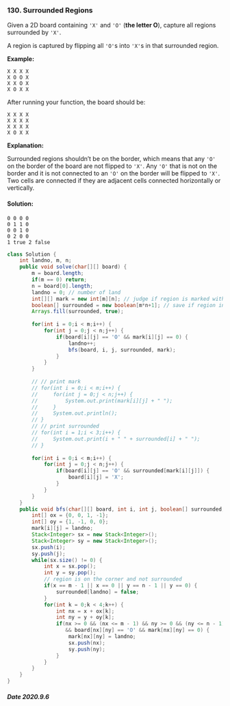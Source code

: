 ### 130. Surrounded Regions

Given a 2D board containing `'X'` and `'O'` (**the letter O**), capture all regions surrounded by `'X'`.

A region is captured by flipping all `'O'`s into `'X'`s in that surrounded region.

**Example:**

```
X X X X
X O O X
X X O X
X O X X
```

After running your function, the board should be:

```
X X X X
X X X X
X X X X
X O X X
```

**Explanation:**

Surrounded regions shouldn’t be on the border, which means that any `'O'` on the border of the board are not flipped to `'X'`. Any `'O'` that is not on the border and it is not connected to an `'O'` on the border will be flipped to `'X'`. Two cells are connected if they are adjacent cells connected horizontally or vertically.

#### Solution:

```
0 0 0 0 
0 1 1 0 
0 0 1 0 
0 2 0 0 
1 true 2 false
```

```java
class Solution {
    int landno, m, n;
    public void solve(char[][] board) {
        m = board.length;
        if(m == 0) return;
        n = board[0].length;
        landno = 0; // number of land
        int[][] mark = new int[m][n]; // judge if region is marked with landno
        boolean[] surrounded = new boolean[m*n+1]; // save if region index is surrouned 
        Arrays.fill(surrounded, true);
        
        for(int i = 0;i < m;i++) {
            for(int j = 0;j < n;j++) {
                if(board[i][j] == 'O' && mark[i][j] == 0) {
                    landno++;
                    bfs(board, i, j, surrounded, mark);
                }
            }
        }
        
        // // print mark
        // for(int i = 0;i < m;i++) {
        //     for(int j = 0;j < n;j++) {
        //         System.out.print(mark[i][j] + " ");
        //     }
        //     System.out.println();
        // }
        // // print surrounded
        // for(int i = 1;i < 3;i++) {
        //     System.out.print(i + " " + surrounded[i] + " ");
        // }
        
        for(int i = 0;i < m;i++) {
            for(int j = 0;j < n;j++) {
                if(board[i][j] == 'O' && surrounded[mark[i][j]]) {
                    board[i][j] = 'X';
                }
            }
        }
    }
    public void bfs(char[][] board, int i, int j, boolean[] surrounded, int[][] mark) {
        int[] ox = {0, 0, 1, -1};
        int[] oy = {1, -1, 0, 0};
        mark[i][j] = landno;
        Stack<Integer> sx = new Stack<Integer>();
        Stack<Integer> sy = new Stack<Integer>();
        sx.push(i);
        sy.push(j);
        while(sx.size() != 0) {
            int x = sx.pop();
            int y = sy.pop();
            // region is on the corner and not surrounded
            if(x == m - 1 || x == 0 || y == n - 1 || y == 0) {
                surrounded[landno] = false;
            }
            for(int k = 0;k < 4;k++) {
                int nx = x + ox[k];
                int ny = y + oy[k];
                if(nx >= 0 && (nx <= m - 1) && ny >= 0 && (ny <= n - 1) 
                   && board[nx][ny] == 'O' && mark[nx][ny] == 0) {
                    mark[nx][ny] = landno;
                    sx.push(nx);
                    sy.push(ny);
                }
            }
        }
    }
}
```

##### Date 2020.9.6